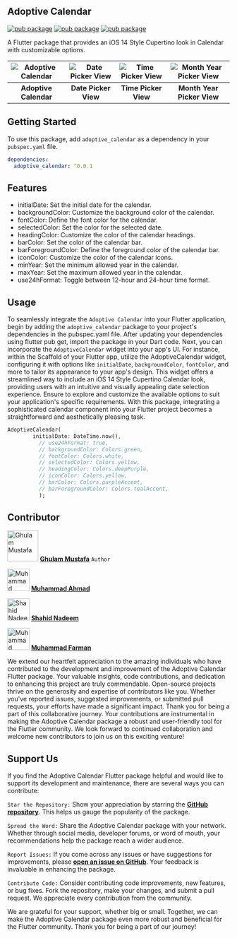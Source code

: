 <!--
This ios 14 calendar view we will update this shortly.
-->

## Adoptive Calendar
[![pub package](https://img.shields.io/badge/pub-v0.0.1-orange)](https://pub.dev/packages/adoptive_calendar)
[![pub package](https://img.shields.io/github/license/gm6534/adoptive_calendar)](https://github.com/gm6534/adoptive_calendar/blob/master/LICENSE)
[![pub package](https://img.shields.io/badge/platform-flutter-blue)](https://github.com/gm6534/adoptive_calendar)

A Flutter package that provides an iOS 14 Style Cupertino look in Calendar with customizable options.

| ![Adoptive Calendar](https://github.com/gm6534/adoptive_calendar/blob/developer/example/Demo/Calendar.gif) | ![Date Picker View](https://github.com/gm6534/adoptive_calendar/blob/developer/example/Demo/date_pick.jpg) | ![Time Picker View](https://github.com/gm6534/adoptive_calendar/blob/developer/example/Demo/time_pick.jpg) | ![Month Year Picker View](https://github.com/gm6534/adoptive_calendar/blob/developer/example/Demo/year_pick.jpg) |
| :--------------------------------------------------------------------------------------------------------------------------: | :-------------------------------------------------------------------------------------------------------------------------: | :-------------------------------------------------------------------------------------------------------------------------: | :-----------------------------------------------------------------------------------------------------------------------: |
|                                                       **Adoptive Calendar**                                                        |                                                       **Date Picker View**                                                        |                                                       **Time Picker View**                                                        |                                                    **Month Year Picker View**                                                    |


## Getting Started

To use this package, add `adoptive_calendar` as a dependency in your `pubspec.yaml` file.

```yaml
dependencies:
  adoptive_calendar: ^0.0.1
```

## Features

- initialDate: Set the initial date for the calendar.
- backgroundColor: Customize the background color of the calendar.
- fontColor: Define the font color for the calendar.
- selectedColor: Set the color for the selected date.
- headingColor: Customize the color of the calendar headings.
- barColor: Set the color of the calendar bar.
- barForegroundColor: Define the foreground color of the calendar bar.
- iconColor: Customize the color of the calendar icons.
- minYear: Set the minimum allowed year in the calendar.
- maxYear: Set the maximum allowed year in the calendar.
- use24hFormat: Toggle between 12-hour and 24-hour time format.

## Usage

To seamlessly integrate the `Adoptive Calendar` into your Flutter application, begin by adding the `adoptive_calendar` package to your project's dependencies in the pubspec.yaml file. After updating your dependencies using flutter pub get, import the package in your Dart code. Next, you can incorporate the `AdoptiveCalendar` widget into your app's UI. For instance, within the Scaffold of your Flutter app, utilize the AdoptiveCalendar widget, configuring it with options like `initialDate`, `backgroundColor`, `fontColor`, and more to tailor its appearance to your app's design. This widget offers a streamlined way to include an iOS 14 Style Cupertino Calendar look, providing users with an intuitive and visually appealing date selection experience. Ensure to explore and customize the available options to suit your application's specific requirements. With this package, integrating a sophisticated calendar component into your Flutter project becomes a straightforward and aesthetically pleasing task.

```dart
AdoptiveCalendar(
        initialDate: DateTime.now(),
          // use24hFormat: true,
          // backgroundColor: Colors.green,
          // fontColor: Colors.white,
          // selectedColor: Colors.yellow,
          // headingColor: Colors.deepPurple,
          // iconColor: Colors.yellow,
          // barColor: Colors.purpleAccent,
          // barForegroundColor: Colors.tealAccent,
          );
```

## Contributor

<img src="https://media.licdn.com/dms/image/D4D03AQEjv3jK_lGXIw/profile-displayphoto-shrink_800_800/0/1674048099839?e=1703116800&v=beta&t=i8SFCGuFALwVpEHrqwq1VV5xREeSidjoP3z8B5tWARw" alt="Ghulam Mustafa" width="70"/>   **[Ghulam Mustafa](https://www.linkedin.com/in/gm4953)** `Author`


<img src="https://media.licdn.com/dms/image/D4D03AQFw9EJ5ckgB-A/profile-displayphoto-shrink_800_800/0/1681209998357?e=1703116800&v=beta&t=ggiJ8831ElmY-YSEfjL8TxQQIOxMupAzKQaFt_edAng" alt="Muhammad Ahmad" width="50"/>   **[Muhammad Ahmad](https://www.linkedin.com/in/muhammad-ahmad-821963133)**

<img src="https://media.licdn.com/dms/image/D4D03AQGIzavMlhFEeA/profile-displayphoto-shrink_800_800/0/1675192521550?e=1703116800&v=beta&t=iOvom2cOIRPB70BMXT0eV6G54XDWpSjmAqEjNHLhidA" alt="Shahid Nadeem" width="50"/>   **[Shahid Nadeem](https://www.linkedin.com/in/shahid-nadeem-0ab948195)**

<img src="https://st3.depositphotos.com/9998432/13335/v/450/depositphotos_133351928-stock-illustration-default-placeholder-man-and-woman.jpg" alt="Muhammad Farman" width="50"/>   **[Muhammad Farman](https://www.linkedin.com/in/muhammad-farman-969996263/)**


We extend our heartfelt appreciation to the amazing individuals who have contributed to the development and improvement of the Adoptive Calendar Flutter package. Your valuable insights, code contributions, and dedication to enhancing this project are truly commendable. Open-source projects thrive on the generosity and expertise of contributors like you. Whether you've reported issues, suggested improvements, or submitted pull requests, your efforts have made a significant impact. Thank you for being a part of this collaborative journey. Your contributions are instrumental in making the Adoptive Calendar package a robust and user-friendly tool for the Flutter community. We look forward to continued collaboration and welcome new contributors to join us on this exciting venture!


## Support Us

If you find the Adoptive Calendar Flutter package helpful and would like to support its development and maintenance, there are several ways you can contribute:

`Star the Repository:` Show your appreciation by starring the **[GitHub repository](https://github.com/gm6534/adoptive_calendar)**. This helps us gauge the popularity of the package.

`Spread the Word:` Share the Adoptive Calendar package with your network. Whether through social media, developer forums, or word of mouth, your recommendations help the package reach a wider audience.

`Report Issues:` If you come across any issues or have suggestions for improvements, please **[open an issue on GitHub](https://github.com/gm6534/adoptive_calendar/issue)**. Your feedback is invaluable in enhancing the package.

`Contribute Code:` Consider contributing code improvements, new features, or bug fixes. Fork the repository, make your changes, and submit a pull request. We appreciate every contribution from the community.

<!--
`Donate:` If you or your organization benefit significantly from the Adoptive Calendar package and would like to provide financial support, consider making a donation. Your contributions help ensure the continued development and maintenance of this open-source project.
-->

We are grateful for your support, whether big or small. Together, we can make the Adoptive Calendar package even more robust and beneficial for the Flutter community. Thank you for being a part of our journey!





